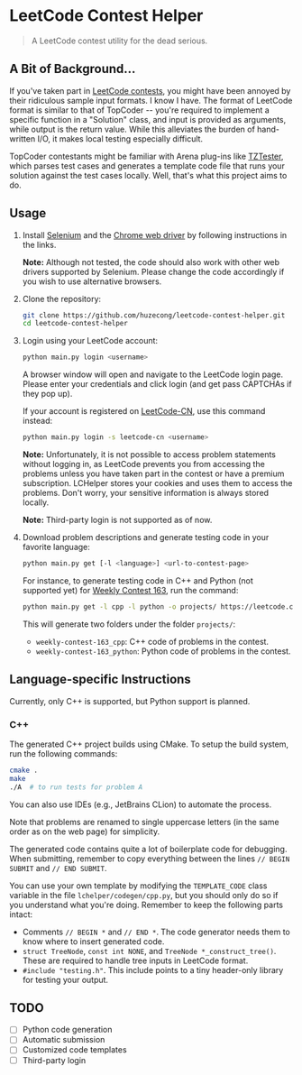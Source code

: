 # LeetCode Contest Helper

> A LeetCode contest utility for the dead serious.


## A Bit of Background...

If you've taken part in [LeetCode contests](https://leetcode.com/contest/), you might have been annoyed by their
ridiculous sample input formats. I know I have. The format of LeetCode format is similar to that of TopCoder -- you're
required to implement a specific function in a "Solution" class, and input is provided as arguments, while output is the
return value. While this alleviates the burden of hand-written I/O, it makes local testing especially difficult.

TopCoder contestants might be familiar with Arena plug-ins like
[TZTester](https://community.topcoder.com/contest/classes/TZTester/TZTester.html), which parses test cases and
generates a template code file that runs your solution against the test cases locally. Well, that's what this project
aims to do.


## Usage

1. Install [Selenium](https://selenium-python.readthedocs.io/installation.html) and the
   [Chrome web driver](https://sites.google.com/a/chromium.org/chromedriver/downloads) by following instructions
   in the links.

   **Note:** Although not tested, the code should also work with other web drivers supported by Selenium. Please change
   the code accordingly if you wish to use alternative browsers.
2. Clone the repository:
   ```bash
   git clone https://github.com/huzecong/leetcode-contest-helper.git
   cd leetcode-contest-helper
   ```
3. Login using your LeetCode account:
   ```bash
   python main.py login <username>
   ```
   A browser window will open and navigate to the LeetCode login page. Please enter your credentials and click login
   (and get pass CAPTCHAs if they pop up).

   If your account is registered on [LeetCode-CN](https://leetcode-cn.com), use this command instead:
   ```bash
   python main.py login -s leetcode-cn <username>
   ```

   **Note:** Unfortunately, it is not possible to access problem statements without logging in, as LeetCode prevents you
   from accessing the problems unless you have taken part in the contest or have a premium subscription. LCHelper stores
   your cookies and uses them to access the problems. Don't worry, your sensitive information is always stored locally.

   **Note:** Third-party login is not supported as of now.
4. Download problem descriptions and generate testing code in your favorite language:
   ```bash
   python main.py get [-l <language>] <url-to-contest-page>
   ```
   For instance, to generate testing code in C++ and Python (not supported yet) for
   [Weekly Contest 163](https://leetcode.com/contest/weekly-contest-163), run the command:
   ```bash
   python main.py get -l cpp -l python -o projects/ https://leetcode.com/contest/weekly-contest-163
   ```
   This will generate two folders under the folder `projects/`:

   - `weekly-contest-163_cpp`: C++ code of problems in the contest.
   - `weekly-contest-163_python`: Python code of problems in the contest.


## Language-specific Instructions

Currently, only C++ is supported, but Python support is planned.

### C++

The generated C++ project builds using CMake. To setup the build system, run the following commands:
```bash
cmake .
make
./A  # to run tests for problem A
```
You can also use IDEs (e.g., JetBrains CLion) to automate the process.
 
Note that problems are renamed to single uppercase letters (in the same order as on the web page) for simplicity.

The generated code contains quite a lot of boilerplate code for debugging. When submitting, remember to copy everything
between the lines `// BEGIN SUBMIT` and `// END SUBMIT`.

You can use your own template by modifying the `TEMPLATE_CODE` class variable in the file `lchelper/codegen/cpp.py`, but
you should only do so if you understand what you're doing. Remember to keep the following parts intact:

- Comments `// BEGIN *` and `// END *`. The code generator needs them to know where to insert generated code.
- `struct TreeNode`, `const int NONE`, and `TreeNode *_construct_tree()`. These are required to handle tree inputs in
  LeetCode format.
- `#include "testing.h"`. This include points to a tiny header-only library for testing your output.


## TODO

- [ ] Python code generation
- [ ] Automatic submission 
- [ ] Customized code templates
- [ ] Third-party login
